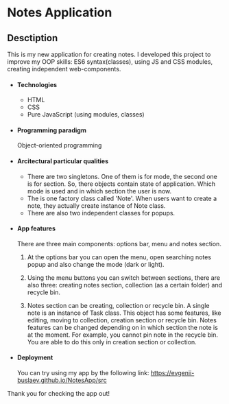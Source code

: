 # Notes Application

## Desctiption

This is my new application for creating notes. I developed this project to improve my OOP skills: ES6 syntax(classes), using JS and CSS modules, creating independent web-components.

- #### Technologies
  - HTML
  - CSS
  - Pure JavaScript (using modules, classes)

* #### Programming paradigm

  Object-oriented programming

* #### Arcitectural particular qualities

  - There are two singletons. One of them is for mode, the second one is for section. So, there objects contain state of application. Which mode is used and in which section the user is now.
  - The is one factory class called 'Note'. When users want to create a note, they actually create instance of Note class.
  - There are also two independent classes for popups.

* #### App features

  There are three main components: options bar, menu and notes section.

  1. At the options bar you can open the menu, open searching notes popup and also change the mode (dark or light).

  2. Using the menu buttons you can switch between sections, there are also three: creating notes section, collection (as a certain folder) and recycle bin.

  3. Notes section can be creating, collection or recycle bin. A single note is an instance of Task class. This object has some features, like editing, moving to collection, creation section or recycle bin. Notes features can be changed depending on in which section the note is at the moment. For example, you cannot pin note in the recycle bin. You are able to do this only in creation section or collection.

* #### Deployment
  You can try using my app by the following link: https://evgenii-buslaev.github.io/NotesApp/src

Thank you for checking the app out!
